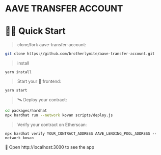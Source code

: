 # AAVE TRANSFER ACCOUNT

# 🏄‍♂️ Quick Start

> clone/fork aave-transfer-account:

```bash
git clone https://github.com/brotherlymite/aave-transfer-account.git
```

> install

```
yarn install
```

> Start your 📱 frontend:

```
yarn start
```

> 🛰 Deploy your contract:

```bash
cd packages/hardhat
npx hardhat run --network kovan scripts/deploy.js
```

> Verify your contract on Etherscan:
```
npx hardhat verify YOUR_CONTRACT_ADDRESS AAVE_LENDING_POOL_ADDRESS --network kovan
```

📱 Open http://localhost:3000 to see the app
